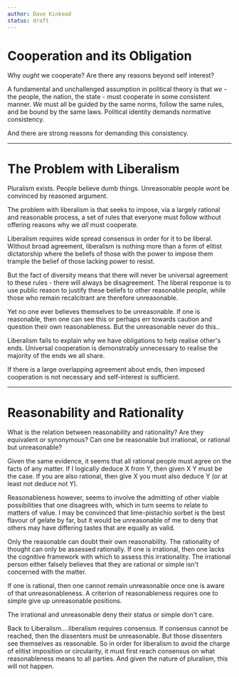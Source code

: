 ```yaml
---
author: Dave Kinkead
status: draft
---
```


# Cooperation and its Obligation

Why _ought_ we cooperate?  Are there any reasons beyond self interest?

A fundamental and unchallenged assumption in political theory is that _we_ - the people, the nation, the state - must cooperate in some consistent manner.  _We_ must all be guided by the same norms, follow the same rules, and be bound by the same laws.  Political identity demands normative consistency.

And there are strong reasons for demanding this consistency.

---

# The Problem with Liberalism

Pluralism exists. People believe dumb things.  Unreasonable people wont be convinced by reasoned argument.

The problem with liberalism is that seeks to impose, via a largely rational and reasonable process, a set of rules that everyone must follow without offering reasons why we _all_ must cooperate.  

Liberalism requires wide spread consensus in order for it to be liberal.  Without broad agreement, liberalism is nothing more than a form of elitist dictatorship where the beliefs of those with the power to impose them trample the belief of those lacking power to resist.

But the fact of diversity means that there will never be universal agreement to these rules - there will always be disagreement.  The liberal response is to use public reason to justify these beliefs to other reasonable people, while those who remain recalcitrant are therefore unreasonable.

Yet no one ever believes themselves to be unreasonable.  If one is reasonable, then one can see this or perhaps err towards caution and question their own reasonableness.  But the unreasonable never do this..

Liberalism fails to explain why we have obligations to help realise other's ends.  Universal cooperation is demonstrably unnecessary to realise the majority of the ends we all share.

If there is a large overlapping agreement about ends, then imposed cooperation is not necessary and self-interest is sufficient.

---

# Reasonability and Rationality

What is the relation between reasonability and rationality?  Are they equivalent or synonymous? Can one be reasonable but irrational, or rational but unreasonable?

Given the same evidence, it seems that all rational people must agree on the facts of any matter.  If I logically deduce X from Y, then given X Y must be the case.  If you are also rational, then give X you must also deduce Y (or at least not deduce not Y).

Reasonableness however, seems to involve the admitting of other viable possibilities that one disagrees with, which in turn seems to relate to matters of value.  I may be convinced that lime-pistachio sorbet is the best flavour of gelate by far, but it would be unreasonable of me to deny that others may have differing tastes that are equally as valid.

Only the reasonable can doubt their own reasonability.  The rationality of thought can only be assessed rationally. If one is irrational, then one lacks the cognitive framework with which to assess this irrationality.  The irrational person either falsely believes that they are rational or simple isn't concerned with the matter.

If one is rational, then one cannot remain unreasonable once one is aware of that unreasonableness.  A criterion of reasonableness requires one to simple give up unreasonable positions.

The irrational and unreasonable deny their status or simple don't care.

Back to Liberalism....liberalism requires consensus.  If consensus cannot be reached, then the dissenters must be unreasonable. But those dissenters see themselves as reasonable.  So in order for liberalism to avoid the charge of elitist imposition or circularity, it must first reach consensus on what reasonableness means to all parties.  And given the nature of pluralism, this will not happen.